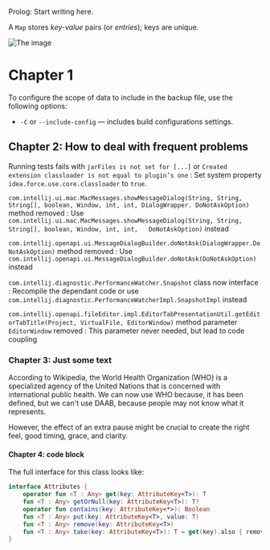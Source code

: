 [//]: # (title: Markdown topic)

Prolog: Start writing here.

A `Map` stores _key-value_ pairs (or _entries_); keys are unique.

![The image](https://cdn.pixabay.com/photo/2013/09/22/19/14/brick-wall-185082_1280.jpg)

# Chapter 1

To configure the scope of data to include in the backup file, use the following options:

* `-C` or `--include-config` — includes build configurations settings.

## Chapter 2: How to deal with frequent problems

Running tests fails with `jarFiles is not set for [...]` or `Created extension classloader is not equal to plugin’s one`
: Set system property `idea.force.use.core.classloader` to `true`.

`com.intellij.ui.mac.MacMessages.showMessageDialog(String, String, String[], boolean, Window, int, int, DialogWrapper.
DoNotAskOption)` method removed
: Use `com.intellij.ui.mac.MacMessages.showMessageDialog(String, String, String[], boolean, Window, int, int,  
DoNotAskOption)` instead

`com.intellij.openapi.ui.MessageDialogBuilder.doNotAsk(DialogWrapper.DoNotAskOption)` method removed
: Use `com.intellij.openapi.ui.MessageDialogBuilder.doNotAsk(DoNotAskOption)` instead

`com.intellij.diagnostic.PerformanceWatcher.Snapshot` class now interface
: Recompile the dependant code or use `com.intellij.diagnostic.PerformanceWatcherImpl.SnapshotImpl` instead

`com.intellij.openapi.fileEditor.impl.EditorTabPresentationUtil.getEditorTabTitle(Project, VirtualFile, EditorWindow)`
method parameter `EditorWindow` removed
: This parameter never needed, but lead to code coupling

### Chapter 3: Just some text

According to Wikipedia, the World Health Organization (WHO) is a specialized agency of the United Nations that 
is concerned with international public health. 
We can now use WHO because, it has been defined, but we can't use DAAB, because people may not know what it represents. 

However, the effect of an extra pause might be crucial to create the right feel, good timing, grace, and clarity.

#### Chapter 4: code block

The full interface for this class looks like:

```kotlin
interface Attributes {
    operator fun <T : Any> get(key: AttributeKey<T>): T
    fun <T : Any> getOrNull(key: AttributeKey<T>): T?
    operator fun contains(key: AttributeKey<*>): Boolean
    fun <T : Any> put(key: AttributeKey<T>, value: T)
    fun <T : Any> remove(key: AttributeKey<T>)
    fun <T : Any> take(key: AttributeKey<T>): T = get(key).also { remove(key) }
}
```
